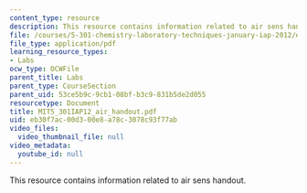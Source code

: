 ```yaml
---
content_type: resource
description: This resource contains information related to air sens handout.
file: /courses/5-301-chemistry-laboratory-techniques-january-iap-2012/eb30f7ac00d300e8a78c3078c93f77ab_MIT5_301IAP12_air_handout.pdf
file_type: application/pdf
learning_resource_types:
- Labs
ocw_type: OCWFile
parent_title: Labs
parent_type: CourseSection
parent_uid: 53ce5b9c-9cb1-08bf-b3c9-831b5de2d055
resourcetype: Document
title: MIT5_301IAP12_air_handout.pdf
uid: eb30f7ac-00d3-00e8-a78c-3078c93f77ab
video_files:
  video_thumbnail_file: null
video_metadata:
  youtube_id: null
---
```

This resource contains information related to air sens handout.


